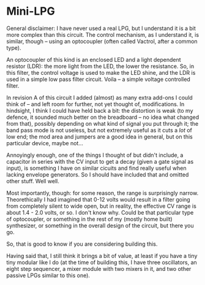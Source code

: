 # Mini-LPG

General disclaimer: I have never used a real LPG, but I understand it is a bit more complex than this circuit. The control mechanism, as I understand it, is similar, though – using an optocoupler (often called Vactrol, after a common type). 

An optocoupler of this kind is an enclosed LED and a light dependent resistor (LDR): the more light from the LED, the lower the resistance. So, in this filter, the control voltage is used to make the LED shine, and the LDR is used in a simple low pass filter circuit. Voila – a simple voltage controlled filter. 

In revision A of this circuit I added (almost) as many extra add-ons I could think of – and left room for further, not yet thought of, modifications. In hindsight, I think I could have held back a bit: the distortion is weak (to my defence, it sounded much better on the breadboard – no idea what changed from that), possibly depending on what kind of signal you put through it; the band pass mode is not useless, but not extremely useful as it cuts a _lot_ of low end; the mod area and jumpers are a good idea in general, but on this particular device, maybe not... 

Annoyingly enough, one of the things I thought of but didn't include, a capacitor in series with the CV input to get a decay (given a gate signal as input), is something I have on similar cicuits and find really useful when lacking envelope generators. So I should have included that and omitted other stuff. Well well.

Most importantly, though: for some reason, the range is surprisingly narrow. Theorethically I had imagined that 0-12 volts would result in a filter going from completely silent to wide open, but in reality, the effective CV range is about 1.4 - 2.0 volts, or so. I don't know why. Could be that particular type of optocoupler, or something in the rest of my (mostly home built) synthesizer, or something in the overall design of the circuit, but there you go. 

So, that is good to know if you are considering building this. 

Having said that, I still think it brings a bit of value, at least if you have a tiny tiny modular like I do (at the time of building this, I have three oscillators, an eight step sequencer, a mixer module with two mixers in it, and two other passive LPGs similar to this one). 

